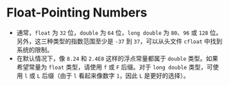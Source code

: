 # Float-Pointing Numbers

* 通常，`float` 为 `32` 位，`double` 为 `64` 位，`long double` 为 `80`、`96` 或 `128` 位。另外，这三种类型的指数范围至少是 `-37` 到 `37`，可以从头文件 `cfloat` 中找到系统的限制。
* 在默认情况下，像 `8.24` 和 `2.4E8` 这样的浮点常量都属于 `double` 类型。如果希望常量为 `float` 类型，请使用 `f` 或 `F` 后缀。对于 `long double` 类型，可使用 `l` 或 `L` 后缀（由于 `l` 看起来像数字 `1`，因此 `L` 是更好的选择）。

